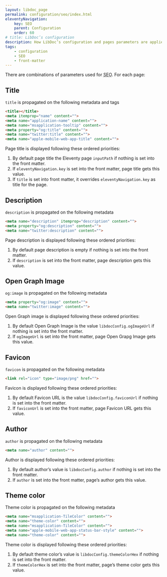 ```yaml
---
layout: libdoc_page
permalink: configuration/seo/index.html
eleventyNavigation:
    key: SEO
    parent: Configuration
    order: 60
# title: LibDoc’s configuration
description: How LibDoc’s configuration and pages parameters are applied for SEO
tags:
    - configuration
    - SEO
    - front-matter
---
```


There are combinations of parameters used for <abbr title="Search Engine Optimization">SEO</abbr>. For each page:

## Title

`title` is propagated on the following metadata and tags

```html
<title></title>
<meta itemprop="name" content="">
<meta name="application-name" content="">
<meta name="msapplication-tooltip" content="">
<meta property="og:title" content="">
<meta name="twitter:title" content="">
<meta name="apple-mobile-web-app-title" content="">
```

Page title is displayed following these ordered priorities:

1. By default page title the Eleventy page `inputPath` if nothing is set into the front matter.
1. If `eleventyNavigation.key` is set into the front matter, page title gets this value.
1. If `title` is set into front matter, it overrides `eleventyNavigation.key` as title for the page.

## Description

`description` is propagated on the following metadata

```html
<meta name="description" itemprop="description" content="">
<meta property="og:description" content="">
<meta name="twitter:description" content="">
```

Page description is displayed following these ordered priorities:

1. By default page description is empty if nothing is set into the front matter.
1. If `description` is set into the front matter, page description gets this value.

## Open Graph Image

`og:image` is propagated on the following metadata

```html
<meta property="og:image" content="">
<meta name="twitter:image" content="">
```

Open Graph image is displayed following these ordered priorities:

1. By default Open Graph Image is the value `libdocConfig.ogImageUrl` if nothing is set into the front matter.
1. If `ogImageUrl` is set into the front matter, page Open Grapg Image gets this value.

## Favicon

`favicon` is propagated on the following metadata

```html
<link rel="icon" type="image/png" href="">
```

Favicon is displayed following these ordered priorities:

1. By default Favicon URL is the value `libdocConfig.faviconUrl` if nothing is set into the front matter.
1. If `faviconUrl` is set into the front matter, page Favicon URL gets this value.

## Author

`author` is propagated on the following metadata

```html
<meta name="author" content="">
```

Author is displayed following these ordered priorities:

1. By default author’s value is `libdocConfig.author` if nothing is set into the front matter.
1. If `author` is set into the front matter, page’s author gets this value.

## Theme color

Theme color is propagated on the following metadata

```html
<meta name="msapplication-TileColor" content="">
<meta name="theme-color" content="">
<meta name="msapplication-TileColor" content="">
<meta name="apple-mobile-web-app-status-bar-style" content="">
<meta name="theme-color" content="">
```

Theme color is displayed following these ordered priorities:

1. By default theme color’s value is `libdocConfig.themeColorHex` if nothing is set into the front matter.
1. If `themeColorHex` is set into the front matter, page’s theme color gets this value.

